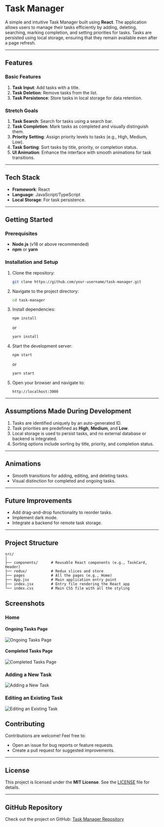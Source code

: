 
# Task Manager

A simple and intuitive Task Manager built using **React**. The application allows users to manage their tasks efficiently by adding, deleting, searching, marking completion, and setting priorities for tasks. Tasks are persisted using local storage, ensuring that they remain available even after a page refresh.

---

## Features

### **Basic Features**
1. **Task Input**: Add tasks with a title.
2. **Task Deletion**: Remove tasks from the list.
3. **Task Persistence**: Store tasks in local storage for data retention.

### **Stretch Goals**
1. **Task Search**: Search for tasks using a search bar.
2. **Task Completion**: Mark tasks as completed and visually distinguish them.
3. **Priority Setting**: Assign priority levels to tasks (e.g., High, Medium, Low).
4. **Task Sorting**: Sort tasks by title, priority, or completion status.
5. **UI Animation**: Enhance the interface with smooth animations for task transitions.

---

## Tech Stack

- **Framework**: React
- **Language**: JavaScript/TypeScript
- **Local Storage**: For task persistence.

---

## Getting Started

### Prerequisites
- **Node.js** (v18 or above recommended)
- **npm** or **yarn**

### Installation and Setup
1. Clone the repository:
   ```bash
   git clone https://github.com/your-username/task-manager.git
   ```
2. Navigate to the project directory:
   ```bash
   cd task-manager
   ```
3. Install dependencies:
   ```bash
   npm install
   ```
   or
   ```bash
   yarn install
   ```

4. Start the development server:
   ```bash
   npm start
   ```
   or
   ```bash
   yarn start
   ```

5. Open your browser and navigate to:
   ```
   http://localhost:3000
   ```

---

## Assumptions Made During Development

1. Tasks are identified uniquely by an auto-generated ID.
2. Task priorities are predefined as **High**, **Medium**, and **Low**.
3. Local storage is used to persist tasks, and no external database or backend is integrated.
4. Sorting options include sorting by title, priority, and completion status.

---

## Animations
- Smooth transitions for adding, editing, and deleting tasks.
- Visual distinction for completed and ongoing tasks.

---

## Future Improvements
- Add drag-and-drop functionality to reorder tasks.
- Implement dark mode.
- Integrate a backend for remote task storage.

---

## Project Structure

```
src/
│
├── components/      # Reusable React components (e.g., TaskCard, Header)
├── redux/           # Redux slices and store
├── pages            # All the pages (e.g., Home)
├── App.jsx          # Main application entry point
├── index.jsx        # Entry file rendering the React app
└── index.css        # Main CSS file with all the styling  
```

## Screenshots

### Home  
#### Ongoing Tasks Page  
![Ongoing Tasks Page](https://imgur.com/BkkOrh2.png)

#### Completed Tasks Page  
![Completed Tasks Page](https://imgur.com/NSx810F.png)

### Adding a New Task  
![Adding a New Task](https://imgur.com/EUdOayd.png)

### Editing an Existing Task  
![Editing an Existing Task](https://imgur.com/nt28KtM.png)


## Contributing

Contributions are welcome! Feel free to:
- Open an issue for bug reports or feature requests.
- Create a pull request for suggested improvements.

---

## License

This project is licensed under the **MIT License**. See the [LICENSE](LICENSE) file for details.

---

## GitHub Repository

Check out the project on GitHub: [Task Manager Repository](https://github.com/Awarth/task_manager)
